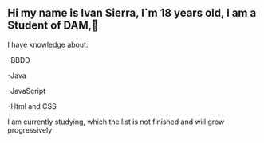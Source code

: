 ## Hi my name is Ivan Sierra, I`m 18 years old, I am a Student of DAM,👋

I have knowledge about:

-BBDD

-Java

-JavaScript

-Html and CSS

I am currently studying, which the list is not finished and will grow progressively



<!--
**SierraIvan/SierraIvan** is a ✨ _special_ ✨ repository because its `README.md` (this file) appears on your GitHub profile.

Here are some ideas to get you started:

- 🔭 I’m currently working on ...
- 🌱 I’m currently learning ...
- 👯 I’m looking to collaborate on ...
- 🤔 I’m looking for help with ...
- 💬 Ask me about ...
- 📫 How to reach me: ...
- 😄 Pronouns: ...
- ⚡ Fun fact: ...
-->

